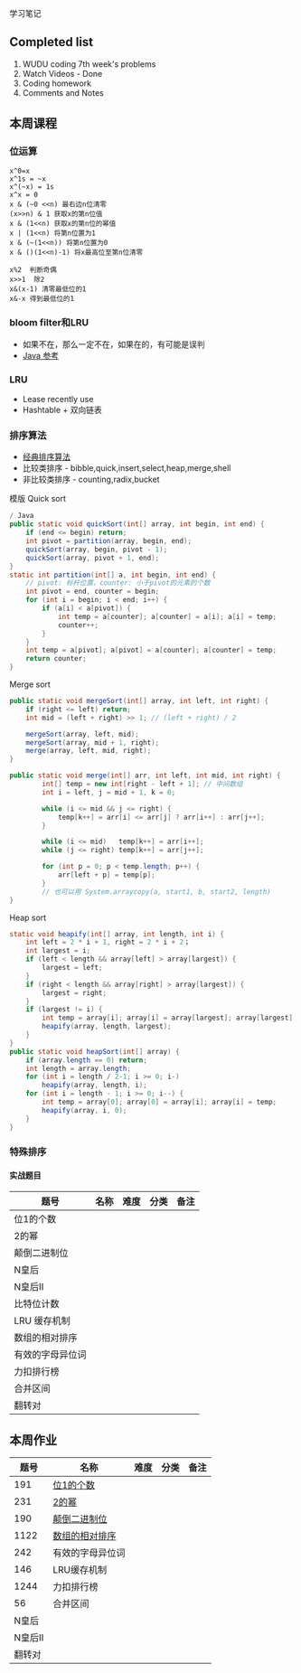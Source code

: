 学习笔记

## Completed list
1. WUDU coding 7th week's problems
1. Watch Videos - Done
1. Coding homework
1. Comments and Notes

## 本周课程

### 位运算

```
x^0=x
x^1s = ~x
x^(~x) = 1s
x^x = 0
x & (~0 <<n) 最右边n位清零
(x>>n) & 1 获取x的第n位值
x & (1<<n) 获取x的第n位的幂值
x | (1<<n) 将第n位置为1
x & (~(1<<n)) 将第n位置为0
x & ()(1<<n)-1) 将x最高位至第n位清零

x%2  判断奇偶
x>>1  除2
x&(x-1) 清零最低位的1
x&-x 得到最低位的1
```

### bloom filter和LRU

- 如果不在，那么一定不在，如果在的，有可能是误判
- [Java 参考](https://github.com/lovasoa/bloomfilter/blob/master/src/main/java/BloomFilter.java)

### LRU

- Lease recently use
- Hashtable + 双向链表


### 排序算法

- [经典排序算法](https://www.cnblogs.com/onepixel/p/7674659.html)
- 比较类排序 - bibble,quick,insert,select,heap,merge,shell 
- 非比较类排序 - counting,radix,bucket

模版
Quick sort
```java
/ Java
public static void quickSort(int[] array, int begin, int end) {
    if (end <= begin) return;
    int pivot = partition(array, begin, end);
    quickSort(array, begin, pivot - 1);
    quickSort(array, pivot + 1, end);
}
static int partition(int[] a, int begin, int end) {
    // pivot: 标杆位置，counter: 小于pivot的元素的个数
    int pivot = end, counter = begin;
    for (int i = begin; i < end; i++) {
        if (a[i] < a[pivot]) {
            int temp = a[counter]; a[counter] = a[i]; a[i] = temp;
            counter++;
        }
    }
    int temp = a[pivot]; a[pivot] = a[counter]; a[counter] = temp;
    return counter;
}
```

Merge sort
```java
public static void mergeSort(int[] array, int left, int right) {
    if (right <= left) return;
    int mid = (left + right) >> 1; // (left + right) / 2

    mergeSort(array, left, mid);
    mergeSort(array, mid + 1, right);
    merge(array, left, mid, right);
}

public static void merge(int[] arr, int left, int mid, int right) {
        int[] temp = new int[right - left + 1]; // 中间数组
        int i = left, j = mid + 1, k = 0;

        while (i <= mid && j <= right) {
            temp[k++] = arr[i] <= arr[j] ? arr[i++] : arr[j++];
        }

        while (i <= mid)   temp[k++] = arr[i++];
        while (j <= right) temp[k++] = arr[j++];

        for (int p = 0; p < temp.length; p++) {
            arr[left + p] = temp[p];
        }
        // 也可以用 System.arraycopy(a, start1, b, start2, length)
}
```

Heap sort
```java
static void heapify(int[] array, int length, int i) {
    int left = 2 * i + 1, right = 2 * i + 2；
    int largest = i;
    if (left < length && array[left] > array[largest]) {
        largest = left;
    }
    if (right < length && array[right] > array[largest]) {
        largest = right;
    }
    if (largest != i) {
        int temp = array[i]; array[i] = array[largest]; array[largest] = temp;
        heapify(array, length, largest);
    }
}
public static void heapSort(int[] array) {
    if (array.length == 0) return;
    int length = array.length;
    for (int i = length / 2-1; i >= 0; i-) 
        heapify(array, length, i);
    for (int i = length - 1; i >= 0; i--) {
        int temp = array[0]; array[0] = array[i]; array[i] = temp;
        heapify(array, i, 0);
    }
}
```

### 特殊排序

#### 实战题目

| 题号 | 名称 | 难度 | 分类 | 备注 |
| --- | --- | --- | --- | --- |
|位1的个数|
|2的幂|
|颠倒二进制位|
|N皇后|
|N皇后II|
|比特位计数|
|LRU 缓存机制|
|数组的相对排序|
|有效的字母异位词|
|力扣排行榜|
|合并区间|
|翻转对|

## 本周作业

| 题号 | 名称 | 难度 | 分类 | 备注 |
| --- | --- | --- | --- | --- |
|191|[位1的个数](NumberOfBits.java)|
|231|[2的幂](PowerOfTwo.java)|
|190|[颠倒二进制位](ReverseBits.java)|
|1122|[数组的相对排序](RelativeSortArray.java)|
|242|有效的字母异位词|
|146|LRU缓存机制|
|1244|力扣排行榜|
|56|合并区间|
|N皇后|
|N皇后II|
|翻转对|


